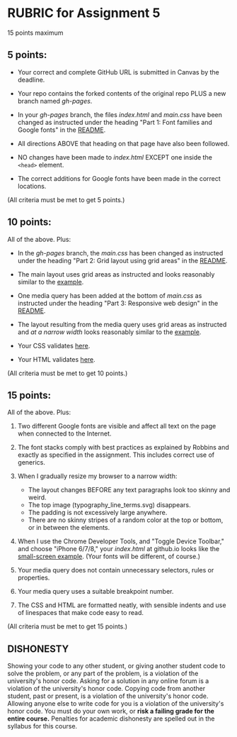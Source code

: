 # RUBRIC for Assignment 5

15 points maximum

## 5 points:

* Your correct and complete GitHub URL is submitted in Canvas by the deadline.

* Your repo contains the forked contents of the original repo PLUS a new branch named *gh-pages*.

* In your *gh-pages* branch, the files *index.html* and *main.css* have been changed as instructed under the heading "Part 1: Font families and Google fonts" in the [README](README.md).

* All directions ABOVE that heading on that page have also been followed.

* NO changes have been made to *index.html* EXCEPT one inside the `<head>` element.

* The correct additions for Google fonts have been made in the correct locations.

(All criteria must be met to get 5 points.)

## 10 points:

All of the above. Plus:

* In the *gh-pages* branch, the *main.css* has been changed as instructed under the heading "Part 2: Grid layout using grid areas" in the [README](README.md).

* The main layout uses grid areas as instructed and looks reasonably similar to the [example](screen_captures/full-size-styled-sm.png).

* One media query has been added at the bottom of *main.css* as instructed under the heading "Part 3: Responsive web design" in the [README](README.md).

* The layout resulting from the media query uses grid areas as instructed and *at a narrow width* looks reasonably similar to the [example](screen_captures/phone-size-styled-sm.png).

* Your CSS validates [here](https://jigsaw.w3.org/css-validator/).

* Your HTML validates [here](https://html5.validator.nu/).

(All criteria must be met to get 10 points.)

## 15 points:

All of the above. Plus:

1. Two different Google fonts are visible and affect all text on the page when connected to the Internet.

2. The font stacks comply with best practices as explained by Robbins and exactly as specified in the assignment. This includes correct use of generics.

3. When I gradually resize my browser to a narrow width:

    * The layout changes BEFORE any text paragraphs look too skinny and weird.
    * The top image (typography_line_terms.svg) disappears.
    * The padding is not excessively large anywhere.
    * There are no skinny stripes of a random color at the top or bottom, or in between the elements.

4. When I use the Chrome Developer Tools, and "Toggle Device Toolbar," and choose "iPhone 6/7/8," your *index.html* at github.io looks like the [small-screen example](screen_captures/phone-size-styled-sm.png). (Your fonts will be different, of course.)

5. Your media query does not contain unnecessary selectors, rules or properties.

6. Your media query uses a suitable breakpoint number.

7. The CSS and HTML are formatted neatly, with sensible indents and use of linespaces that make code easy to read.

(All criteria must be met to get 15 points.)

## DISHONESTY

Showing your code to any other student, or giving another student code to solve the problem, or any part of the problem, is a violation of the university's honor code. Asking for a solution in any online forum is a violation of the university's honor code. Copying code from another student, past or present, is a violation of the university's honor code. Allowing anyone else to write code for you is a violation of the university's honor code. You must do your own work, or **risk a failing grade for the entire course.** Penalties for academic dishonesty are spelled out in the syllabus for this course.
